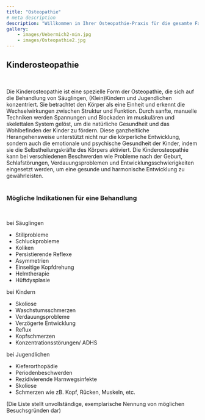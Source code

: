 ```yaml
---
title: "Osteopathie"
# meta description
description: "Willkommen in Ihrer Osteopathie-Praxis für die gesamte Familie. Spezialisiert auf Säuglinge, Kinder und Frauen vor und nach der Geburt."
gallery:
    - images/Uebermich2-min.jpg
    - images/Osteopathie2.jpg
---
```


## Kinderosteopathie
<br>

Die Kinderosteopathie ist eine spezielle Form der Osteopathie, die sich auf die Behandlung von Säuglingen, (Klein)Kindern und Jugendlichen konzentriert. Sie betrachtet den Körper als eine Einheit und erkennt die Wechselwirkungen zwischen Struktur und Funktion. Durch sanfte, manuelle Techniken werden Spannungen und Blockaden im muskulären und skelettalen System gelöst, um die natürliche Gesundheit und das Wohlbefinden der Kinder zu fördern. Diese ganzheitliche Herangehensweise unterstützt nicht nur die körperliche Entwicklung, sondern auch die emotionale und psychische Gesundheit der Kinder, indem sie die Selbstheilungskräfte des Körpers aktiviert. Die Kinderosteopathie kann bei verschiedenen Beschwerden wie Probleme nach der Geburt, Schlafstörungen, Verdauungsproblemen und Entwicklungsschwierigkeiten eingesetzt werden, um eine gesunde und harmonische Entwicklung zu gewährleisten.
<br>
<br>

### Mögliche Indikationen für eine Behandlung
<br>

bei Säuglingen

* Stillprobleme
* Schluckprobleme
* Koliken
* Persistierende Reflexe
* Asymmetrien
* Einseitige Kopfdrehung
* Helmtherapie
* Hüftdysplasie

bei Kindern

* Skoliose
* Waschstumsschmerzen
* Verdauungsprobleme
* Verzögerte Entwicklung
* Reflux
* Kopfschmerzen
* Konzentrationsstörungen/ ADHS

bei Jugendlichen

* Kieferorthopädie
* Periodenbeschwerden
* Rezidivierende Harnwegsinfekte
* Skoliose
* Schmerzen wie zB. Kopf, Rücken, Muskeln, etc.

(Die Liste stellt unvollständige, exemplarische Nennung von möglichen Besuchsgründen dar)